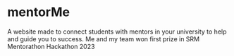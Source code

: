 # mentorMe
A website made to connect students with mentors in your university to help and guide you to success.
Me and my team won first prize in SRM Mentorathon Hackathon 2023
